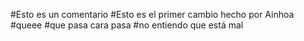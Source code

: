 #Esto es un comentario
#Esto es el primer cambio hecho por Ainhoa
#queee
#que pasa cara pasa
#no entiendo que está mal
